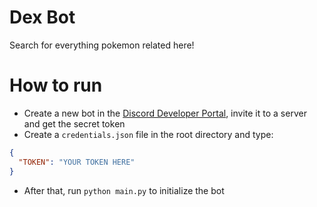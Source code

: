 # Dex Bot
Search for everything pokemon related here!

# How to run
- Create a new bot in the <a href="https://discord.com/developers/docs/intro">Discord Developer Portal</a>, invite it to a server and get the secret token
- Create a ```credentials.json``` file in the root directory and type:
```Json
{
  "TOKEN": "YOUR TOKEN HERE"
}
```
- After that, run ```python main.py``` to initialize the bot
